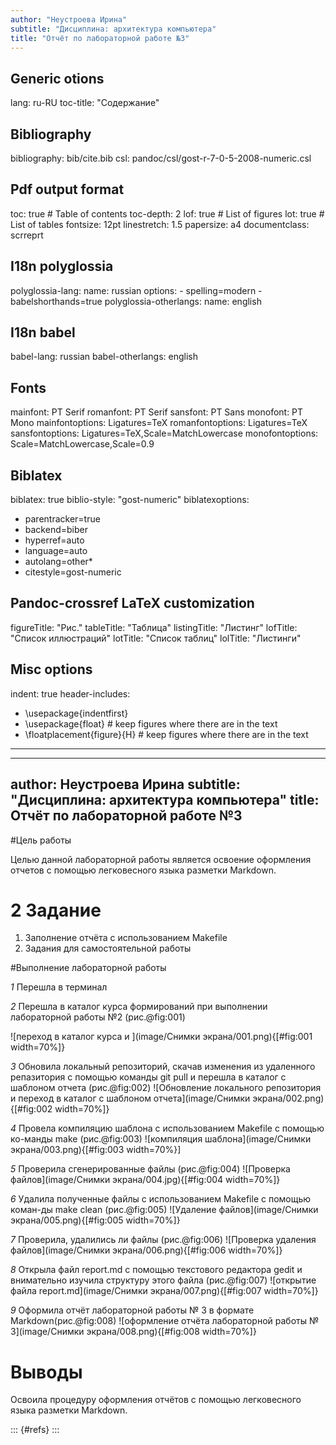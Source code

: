 ```yaml
---
author: "Неустроева Ирина"
subtitle: "Дисциплина: архитектура компьютера"
title: "Отчёт по лабораторной работе №3"
---
```

## Generic otions
lang: ru-RU
toc-title: "Содержание"

## Bibliography
bibliography: bib/cite.bib
csl: pandoc/csl/gost-r-7-0-5-2008-numeric.csl

## Pdf output format
toc: true # Table of contents
toc-depth: 2
lof: true # List of figures
lot: true # List of tables
fontsize: 12pt
linestretch: 1.5
papersize: a4
documentclass: scrreprt
## I18n polyglossia
polyglossia-lang:
  name: russian
  options:
	- spelling=modern
	- babelshorthands=true
polyglossia-otherlangs:
  name: english
## I18n babel
babel-lang: russian
babel-otherlangs: english
## Fonts
mainfont: PT Serif
romanfont: PT Serif
sansfont: PT Sans
monofont: PT Mono
mainfontoptions: Ligatures=TeX
romanfontoptions: Ligatures=TeX
sansfontoptions: Ligatures=TeX,Scale=MatchLowercase
monofontoptions: Scale=MatchLowercase,Scale=0.9
## Biblatex
biblatex: true
biblio-style: "gost-numeric"
biblatexoptions:
  - parentracker=true
  - backend=biber
  - hyperref=auto
  - language=auto
  - autolang=other*
  - citestyle=gost-numeric
## Pandoc-crossref LaTeX customization
figureTitle: "Рис."
tableTitle: "Таблица"
listingTitle: "Листинг"
lofTitle: "Список иллюстраций"
lotTitle: "Список таблиц"
lolTitle: "Листинги"
## Misc options
indent: true
header-includes:
  - \usepackage{indentfirst}
  - \usepackage{float} # keep figures where there are in the text
  - \floatplacement{figure}{H} # keep figures where there are in the text
---
---
author: Неустроева Ирина
subtitle: "Дисциплина: архитектура компьютера"
title: Отчёт по лабораторной работе №3
---

#Цель работы

Целью данной лабораторной работы является освоение оформления отчетов с помощью легковесного языка разметки Markdown.

# 2 Задание

1. Заполнение отчёта с использованием Makefile
2. Задания для самостоятельной работы


#Выполнение лабораторной работы

*1*
Перешла в терминал 

*2*
Перешла в каталог курса формирований при выполнении лабораторной работы №2 (рис.@fig:001)

![переход в каталог курса и ](image/Снимки экрана/001.png){[#fig:001 width=70%]}

*3*
Обновила локальный репозиторий, скачав изменения из удаленного репазитория с помощью команды git pull и перешла в каталог с шаблоном отчета (рис.@fig:002)
![Обновление локального репозитория и переход в каталог с шаблоном отчета](image/Снимки экрана/002.png){[#fig:002 width=70%]}

*4*
Провела компиляцию шаблона с использованием Makefile с помощью ко-манды make (рис.@fig:003)
![компиляция шаблона](image/Снимки экрана/003.png){[#fig:003 width=70%}]

*5*
Проверила сгенерированные файлы (рис.@fig:004)
![Проверка файлов](image/Снимки экрана/004.jpg){[#fig:004 width=70%]}

*6*
Удалила полученные файлы с использованием Makefile с помощью коман-ды make clean (рис.@fig:005)
![Удаление файлов](image/Снимки экрана/005.png){[#fig:005 width=70%]}

*7*
Проверила, удалились ли файлы (рис.@fig:006)
![Проверка удаления файлов](image/Снимки экрана/006.png){[#fig:006 width=70%]}

*8*
Открыла файл report.md с помощью текстового редактора gedit и внимательно изучила структуру этого файла (рис.@fig:007)
![открытие файла report.md](image/Снимки экрана/007.png){[#fig:007 width=70%]}

*9*
Оформила отчёт лабораторной работы № 3 в формате Markdown(рис.@fig:008)
![оформление отчёта лабораторной работы № 3](image/Снимки экрана/008.png){[#fig:008 width=70%]}

# Выводы

Освоила процедуру оформления отчётов с помощью легковесного языка
разметки Markdown.


::: {#refs}
:::



